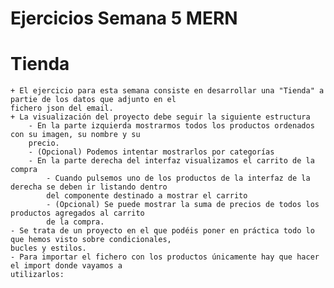 # Ejercicios Semana 5 MERN

# Tienda

    + El ejercicio para esta semana consiste en desarrollar una "Tienda" a partie de los datos que adjunto en el
    fichero json del email.
    + La visualización del proyecto debe seguir la siguiente estructura
        - En la parte izquierda mostrarmos todos los productos ordenados con su imagen, su nombre y su
        precio.
        - (Opcional) Podemos intentar mostrarlos por categorías
        - En la parte derecha del interfaz visualizamos el carrito de la compra
            - Cuando pulsemos uno de los productos de la interfaz de la derecha se deben ir listando dentro
            del componente destinado a mostrar el carrito
            - (Opcional) Se puede mostrar la suma de precios de todos los productos agregados al carrito
            de la compra.
    - Se trata de un proyecto en el que podéis poner en práctica todo lo que hemos visto sobre condicionales,
    bucles y estilos.
    - Para importar el fichero con los productos únicamente hay que hacer el import donde vayamos a
    utilizarlos:


